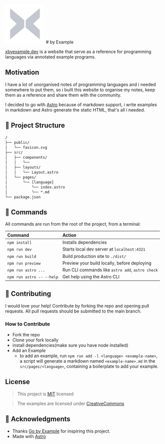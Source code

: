 ![Logo](/public/favicon.png) # by Example

[xbyexample.dev][site] is a website that serve as a reference for programming languages via annotated example programs.

## Motivation

I have a lot of unorganised notes of programming languages and i needed somewhere to put them, so i built this website to organise my notes, keep them as a reference and share them with the community.

I decided to go with [Astro][astro] because of markdown support, i write examples in markdown and Astro generate the static HTML, that's all i needed.

## 🚀 Project Structure

```text
/
├── public/
│   └── favicon.svg
├── src/
│   ├── components/
│   │   └──
│   ├── layouts/
│   │   └── Layout.astro
│   └── pages/
│       └── [language]
│           └── index.astro
│           └── *.md
└── package.json
```

## 🧞 Commands

All commands are run from the root of the project, from a terminal:

| Command                   | Action                                           |
| :------------------------ | :----------------------------------------------- |
| `npm install`             | Installs dependencies                            |
| `npm run dev`             | Starts local dev server at `localhost:4321`      |
| `npm run build`           | Build production site to `./dist/`               |
| `npm run preview`         | Preview your build locally, before deploying     |
| `npm run astro ...`       | Run CLI commands like `astro add`, `astro check` |
| `npm run astro -- --help` | Get help using the Astro CLI                     |

## 👏 Contributing

I would love your help! Contribute by forking the repo and opening pull requests.
All pull requests should be submitted to the main branch.

### How to Contribute

- Fork the repo
- Clone your fork locally
- install dependencies(make sure you have node installed)
- Add an Example
  - to add an example, run `npm run add -l <language> <example-name>`, a script will generate a markdown named `<example-name>.md` in the `src/pages/<language>`, containing a boilerplate to add your example.

## License

> This project is [MIT][license] licensed

> The examples are licensed under [CreativeCommons][ccby4.0]

## 👀 Acknowledgments

- Thanks [Go by Example][gobyexample] for inspiring this project.
- Made with [Astro][astro]

[site]: https://xbyexample.dev
[astro]: https://astro.build
[gobyexample]: https://gobyexample.com
[ccby4.0]: https://creativecommons.org/licenses/by/4.0/
[license]: /LICENSE
